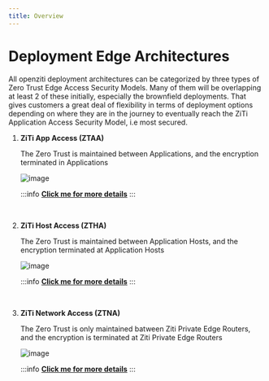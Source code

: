 ```yaml
---
title: Overview
---
```


# Deployment Edge Architectures

All openziti deployment architectures can be categorized by three types of Zero Trust Edge Access Security Models. Many of them will be overlapping at least 2 of these initially, especially the brownfield deployments.  That gives customers a great deal of flexibility in terms of deployment options depending on where they are in the journey to eventually reach the ZiTi Application Access Security Model, i.e most secured.
    &nbsp;

1. **ZiTi App Access (ZTAA)**

    The Zero Trust is maintained between Applications, and the encryption terminated in Applications
    &nbsp;

    ![image](/img/deployment-architecture/ZTAA.jpg)

    :::info [**Click me for more details**](./02-ztaa.md)
    :::

    &nbsp;

1. **ZiTi Host Access (ZTHA)**

    The Zero Trust is maintained between Application Hosts, and the encryption terminated at Application Hosts
    &nbsp;

    ![image](/img/deployment-architecture/ZTHA.jpg)

    :::info [**Click me for more details**](./03-ztha.md)
    :::

    &nbsp;

1.  **ZiTi Network Access (ZTNA)**

    The Zero Trust is only maintained batween Ziti Private Edge Routers, and the encryption is terminated at Ziti Private Edge Routers
    &nbsp;

    ![image](/img/deployment-architecture/ZTNA.jpg)

    :::info [**Click me for more details**](./04-ztna.md)
    :::
